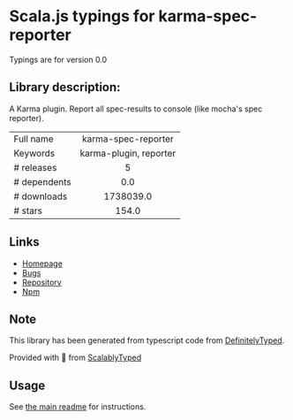 
# Scala.js typings for karma-spec-reporter

Typings are for version 0.0

## Library description:
A Karma plugin. Report all spec-results to console (like mocha's spec reporter).

|                    |                 |
| ------------------ | :-------------: |
| Full name          | karma-spec-reporter |
| Keywords           | karma-plugin, reporter |
| # releases         | 5 |
| # dependents       | 0.0 |
| # downloads        | 1738039.0 |
| # stars            | 154.0 |

## Links
- [Homepage](https://github.com/tmcgee123/karma-spec-reporter#readme)
- [Bugs](https://github.com/tmcgee123/karma-spec-reporter/issues)
- [Repository](https://github.com/tmcgee123/karma-spec-reporter)
- [Npm](https://www.npmjs.com/package/karma-spec-reporter)
    


## Note
This library has been generated from typescript code from [DefinitelyTyped](https://definitelytyped.org).

Provided with :purple_heart: from [ScalablyTyped](https://github.com/oyvindberg/ScalablyTyped)

## Usage
See [the main readme](../../readme.md) for instructions.



